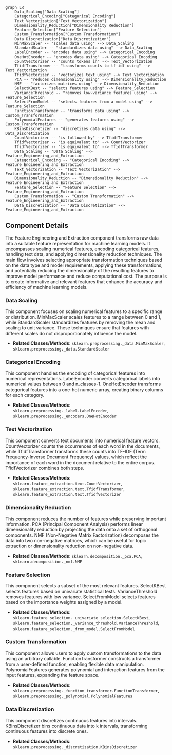 ```mermaid
graph LR
    Data_Scaling["Data Scaling"]
    Categorical_Encoding["Categorical Encoding"]
    Text_Vectorization["Text Vectorization"]
    Dimensionality_Reduction["Dimensionality Reduction"]
    Feature_Selection["Feature Selection"]
    Custom_Transformation["Custom Transformation"]
    Data_Discretization["Data Discretization"]
    MinMaxScaler -- "scales data using" --> Data_Scaling
    StandardScaler -- "standardizes data using" --> Data_Scaling
    LabelEncoder -- "encodes data using" --> Categorical_Encoding
    OneHotEncoder -- "encodes data using" --> Categorical_Encoding
    CountVectorizer -- "counts tokens in" --> Text_Vectorization
    TfidfTransformer -- "transforms counts to tf-idf using" --> Text_Vectorization
    TfidfVectorizer -- "vectorizes text using" --> Text_Vectorization
    PCA -- "reduces dimensionality using" --> Dimensionality_Reduction
    NMF -- "factorizes matrices using" --> Dimensionality_Reduction
    SelectKBest -- "selects features using" --> Feature_Selection
    VarianceThreshold -- "removes low-variance features using" --> Feature_Selection
    SelectFromModel -- "selects features from a model using" --> Feature_Selection
    FunctionTransformer -- "transforms data using" --> Custom_Transformation
    PolynomialFeatures -- "generates features using" --> Custom_Transformation
    KBinsDiscretizer -- "discretizes data using" --> Data_Discretization
    CountVectorizer -- "is followed by" --> TfidfTransformer
    TfidfVectorizer -- "is equivalent to" --> CountVectorizer
    TfidfVectorizer -- "is equivalent to" --> TfidfTransformer
    Data_Scaling -- "Data Scaling" --> Feature_Engineering_and_Extraction
    Categorical_Encoding -- "Categorical Encoding" --> Feature_Engineering_and_Extraction
    Text_Vectorization -- "Text Vectorization" --> Feature_Engineering_and_Extraction
    Dimensionality_Reduction -- "Dimensionality Reduction" --> Feature_Engineering_and_Extraction
    Feature_Selection -- "Feature Selection" --> Feature_Engineering_and_Extraction
    Custom_Transformation -- "Custom Transformation" --> Feature_Engineering_and_Extraction
    Data_Discretization -- "Data Discretization" --> Feature_Engineering_and_Extraction
```

## Component Details

The Feature Engineering and Extraction component transforms raw data into a suitable feature representation for machine learning models. It encompasses scaling numerical features, encoding categorical features, handling text data, and applying dimensionality reduction techniques. The main flow involves selecting appropriate transformation techniques based on the data type and model requirements, applying these transformations, and potentially reducing the dimensionality of the resulting features to improve model performance and reduce computational cost. The purpose is to create informative and relevant features that enhance the accuracy and efficiency of machine learning models.

### Data Scaling
This component focuses on scaling numerical features to a specific range or distribution. MinMaxScaler scales features to a range between 0 and 1, while StandardScaler standardizes features by removing the mean and scaling to unit variance. These techniques ensure that features with different scales do not disproportionately influence the model.
- **Related Classes/Methods**: `sklearn.preprocessing._data.MinMaxScaler`, `sklearn.preprocessing._data.StandardScaler`

### Categorical Encoding
This component handles the encoding of categorical features into numerical representations. LabelEncoder converts categorical labels into numerical values between 0 and n_classes-1. OneHotEncoder transforms categorical features into a one-hot numeric array, creating binary columns for each category.
- **Related Classes/Methods**: `sklearn.preprocessing._label.LabelEncoder`, `sklearn.preprocessing._encoders.OneHotEncoder`

### Text Vectorization
This component converts text documents into numerical feature vectors. CountVectorizer counts the occurrences of each word in the documents, while TfidfTransformer transforms these counts into TF-IDF (Term Frequency-Inverse Document Frequency) values, which reflect the importance of each word in the document relative to the entire corpus. TfidfVectorizer combines both steps.
- **Related Classes/Methods**: `sklearn.feature_extraction.text.CountVectorizer`, `sklearn.feature_extraction.text.TfidfTransformer`, `sklearn.feature_extraction.text.TfidfVectorizer`

### Dimensionality Reduction
This component reduces the number of features while preserving important information. PCA (Principal Component Analysis) performs linear dimensionality reduction by projecting the data onto a set of orthogonal components. NMF (Non-Negative Matrix Factorization) decomposes the data into two non-negative matrices, which can be useful for topic extraction or dimensionality reduction on non-negative data.
- **Related Classes/Methods**: `sklearn.decomposition._pca.PCA`, `sklearn.decomposition._nmf.NMF`

### Feature Selection
This component selects a subset of the most relevant features. SelectKBest selects features based on univariate statistical tests. VarianceThreshold removes features with low variance. SelectFromModel selects features based on the importance weights assigned by a model.
- **Related Classes/Methods**: `sklearn.feature_selection._univariate_selection.SelectKBest`, `sklearn.feature_selection._variance_threshold.VarianceThreshold`, `sklearn.feature_selection._from_model.SelectFromModel`

### Custom Transformation
This component allows users to apply custom transformations to the data using an arbitrary callable. FunctionTransformer constructs a transformer from a user-defined function, enabling flexible data manipulation. PolynomialFeatures generates polynomial and interaction features from the input features, expanding the feature space.
- **Related Classes/Methods**: `sklearn.preprocessing._function_transformer.FunctionTransformer`, `sklearn.preprocessing._polynomial.PolynomialFeatures`

### Data Discretization
This component discretizes continuous features into intervals. KBinsDiscretizer bins continuous data into k intervals, transforming continuous features into discrete ones.
- **Related Classes/Methods**: `sklearn.preprocessing._discretization.KBinsDiscretizer`

